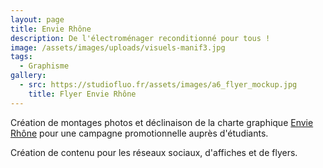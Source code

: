 ```yaml
---
layout: page
title: Envie Rhône
description: De l'électroménager reconditionné pour tous !
image: /assets/images/uploads/visuels-manif3.jpg
tags:
  - Graphisme
gallery:
  - src: https://studiofluo.fr/assets/images/a6_flyer_mockup.jpg
    title: Flyer Envie Rhône
---
```

Création de montages photos et déclinaison de la charte graphique [Envie Rhône](https://rhone.envie.org/) pour une campagne promotionnelle auprès d'étudiants.

Création de contenu pour les réseaux sociaux, d'affiches et de flyers.